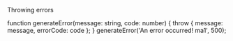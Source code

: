 Throwing errors


function generateError(message: string, code: number) {
    throw { message: message, errorCode: code };
}
generateError('An error occurred! ma1', 500);